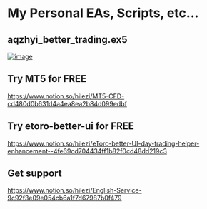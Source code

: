 # My Personal EAs, Scripts, etc...

## aqzhyi_better_trading.ex5

[![image](./mt5-better-trading.gif)](https://www.notion.so/hilezi/EA-4b82b5c808a94efc9d8781d468f2fdfc)

## Try MT5 for FREE

https://www.notion.so/hilezi/MT5-CFD-cd480d0b631d4a4ea8ea2b84d099edbf

## Try etoro-better-ui for FREE

https://www.notion.so/hilezi/eToro-better-UI-day-trading-helper-enhancement--4fe69cd704434ff1b82f0cd48dd219c3

## Get support

https://www.notion.so/hilezi/English-Service-9c92f3e09e054cb6a1f7d67987b0f479
